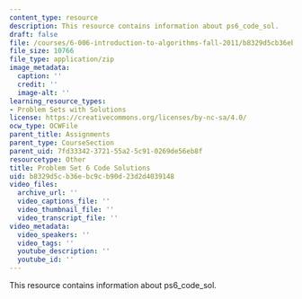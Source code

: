 ```yaml
---
content_type: resource
description: This resource contains information about ps6_code_sol.
draft: false
file: /courses/6-006-introduction-to-algorithms-fall-2011/b8329d5cb36ebc9cb90d23d2d4039148_ps6_code_sol.zip
file_size: 10766
file_type: application/zip
image_metadata:
  caption: ''
  credit: ''
  image-alt: ''
learning_resource_types:
- Problem Sets with Solutions
license: https://creativecommons.org/licenses/by-nc-sa/4.0/
ocw_type: OCWFile
parent_title: Assignments
parent_type: CourseSection
parent_uid: 7fd33342-3721-55a2-5c91-0269de56eb8f
resourcetype: Other
title: Problem Set 6 Code Solutions
uid: b8329d5c-b36e-bc9c-b90d-23d2d4039148
video_files:
  archive_url: ''
  video_captions_file: ''
  video_thumbnail_file: ''
  video_transcript_file: ''
video_metadata:
  video_speakers: ''
  video_tags: ''
  youtube_description: ''
  youtube_id: ''
---
```

This resource contains information about ps6_code_sol.